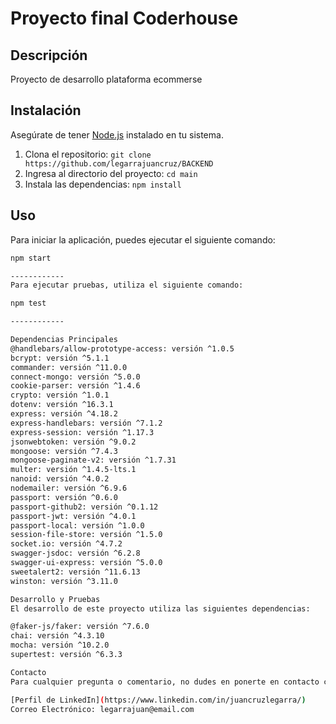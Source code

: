 # Proyecto final Coderhouse

## Descripción

Proyecto de desarrollo plataforma ecommerse

## Instalación

Asegúrate de tener [Node.js](https://nodejs.org/) instalado en tu sistema.

1. Clona el repositorio: `git clone https://github.com/legarrajuancruz/BACKEND`
2. Ingresa al directorio del proyecto: `cd main`
3. Instala las dependencias: `npm install`

## Uso

Para iniciar la aplicación, puedes ejecutar el siguiente comando:

```bash
npm start

------------
Para ejecutar pruebas, utiliza el siguiente comando:

npm test

------------

Dependencias Principales
@handlebars/allow-prototype-access: versión ^1.0.5
bcrypt: versión ^5.1.1
commander: versión ^11.0.0
connect-mongo: versión ^5.0.0
cookie-parser: versión ^1.4.6
crypto: versión ^1.0.1
dotenv: versión ^16.3.1
express: versión ^4.18.2
express-handlebars: versión ^7.1.2
express-session: versión ^1.17.3
jsonwebtoken: versión ^9.0.2
mongoose: versión ^7.4.3
mongoose-paginate-v2: versión ^1.7.31
multer: versión ^1.4.5-lts.1
nanoid: versión ^4.0.2
nodemailer: versión ^6.9.6
passport: versión ^0.6.0
passport-github2: versión ^0.1.12
passport-jwt: versión ^4.0.1
passport-local: versión ^1.0.0
session-file-store: versión ^1.5.0
socket.io: versión ^4.7.2
swagger-jsdoc: versión ^6.2.8
swagger-ui-express: versión ^5.0.0
sweetalert2: versión ^11.6.13
winston: versión ^3.11.0

Desarrollo y Pruebas
El desarrollo de este proyecto utiliza las siguientes dependencias:

@faker-js/faker: versión ^7.6.0
chai: versión ^4.3.10
mocha: versión ^10.2.0
supertest: versión ^6.3.3

Contacto
Para cualquier pregunta o comentario, no dudes en ponerte en contacto conmigo:

[Perfil de LinkedIn](https://www.linkedin.com/in/juancruzlegarra/)
Correo Electrónico: legarrajuan@email.com
```
